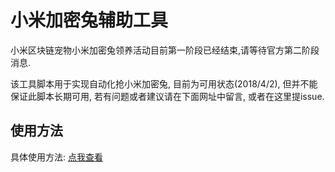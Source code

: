 # 小米加密兔辅助工具

小米区块链宠物小米加密兔领养活动目前第一阶段已经结束,请等待官方第二阶段消息. 

该工具脚本用于实现自动化抢小米加密兔, 目前为可用状态(2018/4/2), 但并不能保证此脚本长期可用, 若有问题或者建议请在下面网址中留言, 或者在这里提issue.

## 使用方法

具体使用方法: [点我查看](http://www.marsshen.com/2018/03/23/tools-Xiao-Mi-JIa-Mi-Tu-Tools/)

